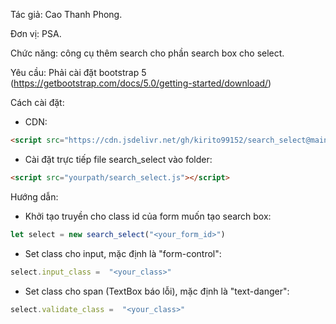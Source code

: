 Tác giả: Cao Thanh Phong.

Đơn vị: PSA.

Chức năng: công cụ thêm search cho phần search box cho select.

Yêu cầu: Phải cài đặt bootstrap 5 (https://getbootstrap.com/docs/5.0/getting-started/download/)

Cách cài đặt:
-  CDN:
```html
<script src="https://cdn.jsdelivr.net/gh/kirito99152/search_select@main/search_select.js"></script>
```
-  Cài đặt trực tiếp file search_select vào folder:
```html
<script src="yourpath/search_select.js"></script>
```
Hướng dẫn:
-  Khởi tạo truyền cho class id của form muốn tạo search box:
```js
let select = new search_select("<your_form_id>")
```
-  Set class cho input, mặc định là "form-control":
```js
select.input_class =  "<your_class>"
```
-  Set class cho span (TextBox báo lỗi), mặc định là "text-danger":
```js
select.validate_class =  "<your_class>"
```
